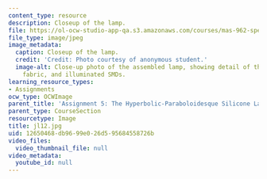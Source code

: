```yaml
---
content_type: resource
description: Closeup of the lamp.
file: https://ol-ocw-studio-app-qa.s3.amazonaws.com/courses/mas-962-special-topics-new-textiles-spring-2010/12650468db9699e026d595684558726b_jl12.jpg
file_type: image/jpeg
image_metadata:
  caption: Closeup of the lamp.
  credit: 'Credit: Photo courtesy of anonymous student.'
  image-alt: Close-up photo of the assembled lamp, showing detail of the silicone,
    fabric, and illuminated SMDs.
learning_resource_types:
- Assignments
ocw_type: OCWImage
parent_title: 'Assignment 5: The Hyperbolic-Paraboloidesque Silicone Lamp'
parent_type: CourseSection
resourcetype: Image
title: jl12.jpg
uid: 12650468-db96-99e0-26d5-95684558726b
video_files:
  video_thumbnail_file: null
video_metadata:
  youtube_id: null
---
```

